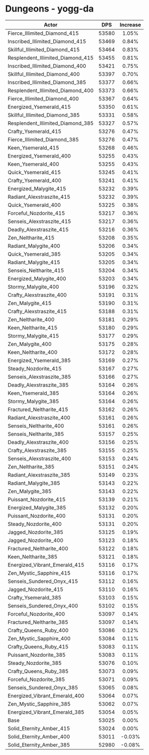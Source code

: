 # Dungeons - yogg-da
| Actor | DPS | Increase |
|---|:---:|:---:|
|Fierce_Illimited_Diamond_415|53580|1.05%|
|Inscribed_Illimited_Diamond_415|53469|0.84%|
|Skillful_Illimited_Diamond_415|53464|0.83%|
|Resplendent_Illimited_Diamond_415|53455|0.81%|
|Inscribed_Illimited_Diamond_400|53421|0.75%|
|Skillful_Illimited_Diamond_400|53397|0.70%|
|Inscribed_Illimited_Diamond_385|53377|0.66%|
|Resplendent_Illimited_Diamond_400|53373|0.66%|
|Fierce_Illimited_Diamond_400|53367|0.64%|
|Energized_Ysemerald_415|53350|0.61%|
|Skillful_Illimited_Diamond_385|53331|0.58%|
|Resplendent_Illimited_Diamond_385|53327|0.57%|
|Crafty_Ysemerald_415|53276|0.47%|
|Fierce_Illimited_Diamond_385|53276|0.47%|
|Keen_Ysemerald_415|53268|0.46%|
|Energized_Ysemerald_400|53255|0.43%|
|Keen_Ysemerald_400|53255|0.43%|
|Quick_Ysemerald_415|53245|0.41%|
|Crafty_Ysemerald_400|53241|0.41%|
|Energized_Malygite_415|53232|0.39%|
|Radiant_Alexstraszite_415|53232|0.39%|
|Quick_Ysemerald_400|53225|0.38%|
|Forceful_Nozdorite_415|53217|0.36%|
|Senseis_Alexstraszite_415|53217|0.36%|
|Deadly_Alexstraszite_415|53216|0.36%|
|Zen_Neltharite_415|53208|0.35%|
|Radiant_Malygite_400|53206|0.34%|
|Quick_Ysemerald_385|53205|0.34%|
|Radiant_Malygite_415|53205|0.34%|
|Senseis_Neltharite_415|53204|0.34%|
|Energized_Malygite_400|53203|0.34%|
|Stormy_Malygite_400|53196|0.32%|
|Crafty_Alexstraszite_400|53191|0.31%|
|Zen_Malygite_415|53190|0.31%|
|Crafty_Alexstraszite_415|53188|0.31%|
|Zen_Neltharite_400|53181|0.29%|
|Keen_Neltharite_415|53180|0.29%|
|Stormy_Malygite_415|53177|0.29%|
|Zen_Malygite_400|53175|0.28%|
|Keen_Neltharite_400|53172|0.28%|
|Energized_Ysemerald_385|53169|0.27%|
|Steady_Nozdorite_415|53167|0.27%|
|Senseis_Alexstraszite_385|53166|0.27%|
|Deadly_Alexstraszite_385|53164|0.26%|
|Keen_Ysemerald_385|53164|0.26%|
|Stormy_Malygite_385|53164|0.26%|
|Fractured_Neltharite_415|53162|0.26%|
|Radiant_Alexstraszite_400|53161|0.26%|
|Senseis_Neltharite_400|53161|0.26%|
|Senseis_Neltharite_385|53157|0.25%|
|Deadly_Alexstraszite_400|53156|0.25%|
|Crafty_Alexstraszite_385|53155|0.25%|
|Senseis_Alexstraszite_400|53153|0.24%|
|Zen_Neltharite_385|53151|0.24%|
|Radiant_Alexstraszite_385|53149|0.23%|
|Radiant_Malygite_385|53143|0.22%|
|Zen_Malygite_385|53143|0.22%|
|Puissant_Nozdorite_415|53139|0.21%|
|Energized_Malygite_385|53132|0.20%|
|Puissant_Nozdorite_400|53131|0.20%|
|Steady_Nozdorite_400|53131|0.20%|
|Jagged_Nozdorite_385|53125|0.19%|
|Jagged_Nozdorite_400|53123|0.18%|
|Fractured_Neltharite_400|53122|0.18%|
|Keen_Neltharite_385|53121|0.18%|
|Energized_Vibrant_Emerald_415|53116|0.17%|
|Zen_Mystic_Sapphire_415|53116|0.17%|
|Senseis_Sundered_Onyx_415|53112|0.16%|
|Jagged_Nozdorite_415|53110|0.16%|
|Crafty_Ysemerald_385|53103|0.15%|
|Senseis_Sundered_Onyx_400|53102|0.15%|
|Forceful_Nozdorite_400|53097|0.14%|
|Fractured_Neltharite_385|53097|0.14%|
|Crafty_Queens_Ruby_400|53086|0.12%|
|Zen_Mystic_Sapphire_400|53084|0.11%|
|Crafty_Queens_Ruby_415|53083|0.11%|
|Puissant_Nozdorite_385|53083|0.11%|
|Steady_Nozdorite_385|53076|0.10%|
|Crafty_Queens_Ruby_385|53073|0.09%|
|Forceful_Nozdorite_385|53071|0.09%|
|Senseis_Sundered_Onyx_385|53065|0.08%|
|Energized_Vibrant_Emerald_400|53064|0.07%|
|Zen_Mystic_Sapphire_385|53062|0.07%|
|Energized_Vibrant_Emerald_385|53054|0.05%|
|Base|53025|0.00%|
|Solid_Eternity_Amber_415|53024|0.00%|
|Solid_Eternity_Amber_400|53011|-0.03%|
|Solid_Eternity_Amber_385|52980|-0.08%|
